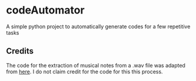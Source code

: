 # codeAutomator
A simple python project to automatically generate codes for a few repetitive tasks

## Credits

The code for the extraction of musical notes from a .wav file was adapted from [here](https://github.com/wesleybowman/misc/blob/master/Stephanie/specgram.py). I do not claim credit for the code for this this process. 
